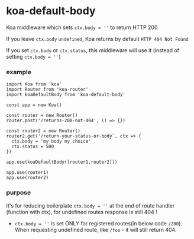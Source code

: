 # koa-default-body
Koa middleware which sets `ctx.body = ''` to return HTTP 200

If you leave `ctx.body` `undefined`, Koa returns by default `HTTP 404 Not Found`

If you set `ctx.body` or `ctx.status`, this middleware will use it (instead of setting `ctx.body = ''`)

### example

```
import Koa from 'koa'
import Router from 'koa-router'
import koaDefaultBody from 'koa-default-body'

const app = new Koa()

const router = new Router()
router.post('/returns-200-not-404', () => {})

const router2 = new Router()
router2.get('/return-your-status-or-body`, ctx => {
  ctx.body = 'my body my choice'
  ctx.status = 500
})

app.use(koaDefaultBody([router1,router2]))

app.use(router1)
app.use(router2)

```

### purpose

It's for reducing boilerplate `ctx.body = ''` at the end of route handler (function with ctx), for undefined routes response is still 404 !

  - `ctx.body = ''` is set ONLY for registered routes(in below code `/200`). When requesting undefined route, like `/foo` - it will still return 404.

